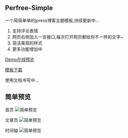 ## Perfree-Simple
一个简简单单的jpress博客主题模板,持续更新中...
1. 支持评论表情
2. 网页右侧加入一言接口,每次打开网页都给你不一样的文字~
3. 简洁美观的样式
4. 更多功能增加中

[Demo在线预览](http://www.jpress.yinpengfei.com)

[模板下载](https://github.com/perfree/jpress-perfree-simple/releases)

使用文档书写中...
## 简单预览
首页
![简单预览](https://www.img.yinpengfei.com/group1/default/20190314/16/57/1/686c50868b6a4d92a75bef85f05f3c96_1.png "截图")

文章页
![简单预览](https://www.img.yinpengfei.com/group1/default/20190314/16/58/1/1c5e487d5a0a48e291615fe4cf2d8dcb_2.png "截图")

时间轴
![简单预览](https://www.img.yinpengfei.com/group1/default/20190314/17/00/1/763e4feaec17478fb9c86a631d79afd9_3.png "截图")
